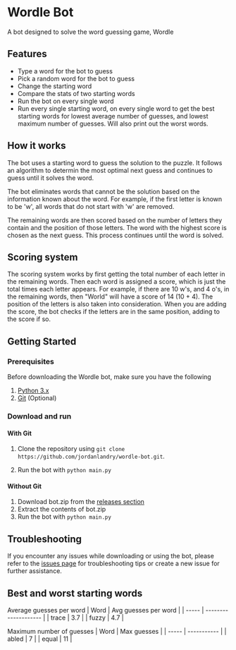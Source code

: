 # Wordle Bot

A bot designed to solve the word guessing game, Wordle

## Features

- Type a word for the bot to guess
- Pick a random word for the bot to guess
- Change the starting word
- Compare the stats of two starting words
- Run the bot on every single word
- Run every single starting word, on every single word to get the best starting words for lowest average number of guesses, and lowest maximum number of guesses. Will also print out the worst words.

## How it works

The bot uses a starting word to guess the solution to the puzzle. It follows an algorithm to determin the most optimal next guess and continues to guess until it solves the word.

The bot eliminates words that cannot be the solution based on the information known about the word. For example, if the first letter is known to be 'w', all words that do not start with 'w' are removed.

The remaining words are then scored based on the number of letters they contain and the position of those letters. The word with the highest score is chosen as the next guess. This process continues until the word is solved.

## Scoring system

The scoring system works by first getting the total number of each letter in the remaining words. Then each word is assigned a score, which is just the total times each letter appears. For example, if there are 10 w's, and 4 o's, in the remaining words, then "World" will have a score of 14 (10 + 4). The position of the letters is also taken into consideration. When you are adding the score, the bot checks if the letters are in the same position, adding to the score if so.

## Getting Started

### Prerequisites

Before downloading the Wordle bot, make sure you have the following

1. [Python 3.x](https://www.python.org/downloads/)
2. [Git](https://git-scm.com/downloads) (Optional)

### Download and run

#### With Git

1. Clone the repository using `git clone https://github.com/jordanlandry/wordle-bot.git`.

2. Run the bot with `python main.py`

#### Without Git

1. Download bot.zip from the [releases section](https://www.github.com/wordle-bot/releases/tag/v1.0.0)
2. Extract the contents of bot.zip
3. Run the bot with `python main.py`

## Troubleshooting

If you encounter any issues while downloading or using the bot, please refer to the [issues page](https://github.com/jordanlandry/wordle-bot/issues) for troubleshooting tips or create a new issue for further assistance.

## Best and worst starting words

Average guesses per word
| Word | Avg guesses per word |
| ----- | -------------------- |
| trace | 3.7 |
| fuzzy | 4.7 |

Maximum number of guesses
| Word | Max guesses |
| ----- | ----------- |
| abled | 7 |
| equal | 11 |
